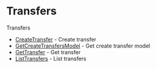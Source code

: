 # Transfers

Transfers


* [CreateTransfer](createtransfer.md) - Create transfer
* [GetCreateTransfersModel](getcreatetransfersmodel.md) - Get create transfer model
* [GetTransfer](gettransfer.md) - Get transfer
* [ListTransfers](listtransfers.md) - List transfers